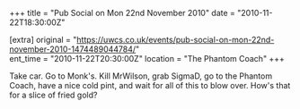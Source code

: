 +++
title = "Pub Social on Mon 22nd November 2010"
date = "2010-11-22T18:30:00Z"

[extra]
original = "https://uwcs.co.uk/events/pub-social-on-mon-22nd-november-2010-1474489044784/"    
ent_time = "2010-11-22T20:30:00Z"
location = "The Phantom Coach"
+++

Take car. Go to Monk's. Kill MrWilson, grab SigmaD, go to the Phantom Coach, have a nice cold pint, and wait for all of this to blow over. How's that for a slice of fried gold?

